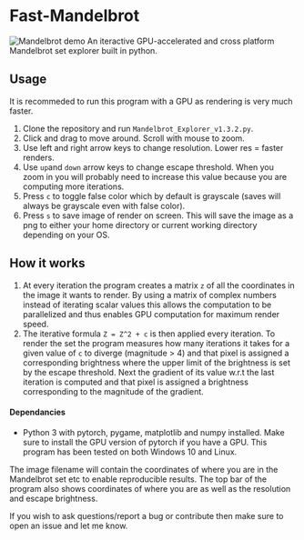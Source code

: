 # Fast-Mandelbrot
![Mandelbrot demo](https://user-images.githubusercontent.com/86885371/151717624-7b03822b-3f3b-431f-9d72-5c1f7f67354c.jpg)
An iteractive GPU-accelerated and cross platform Mandelbrot set explorer built in python.

## Usage
It is recommeded to run this program with a GPU as rendering is very much faster.
1. Clone the repository and run `Mandelbrot_Explorer_v1.3.2.py`.
2. Click and drag to move around. Scroll with mouse to zoom.
3. Use left and right arrow keys to change resolution. Lower res = faster renders.
4. Use `up`and `down` arrow keys to change escape threshold. When you zoom in you will probably need to increase this value because you are computing more iterations.
5. Press `c` to toggle false color which by default is grayscale (saves will always be grayscale even with false color).
6. Press `s` to save image of render on screen. This will save the image as a png to either your home directory or current working directory depending on your OS. 

## How it works
1. At every iteration the program creates a matrix `z` of all the coordinates in the image it wants to render. By using a matrix of complex numbers instead of iterating scalar values this allows the computation to be parallelized and thus enables GPU computation for maximum render speed.
2. The iterative formula `Z = Z^2 + c` is then applied every iteration.  To render the set the program measures how many iterations it takes for a given value of `c` to diverge (magnitude > 4) and that pixel is assigned a corresponding brightness where the upper limit of the brightness is set by the escape threshold. Next the gradient of its value w.r.t the last iteration is computed and that pixel is assigned a brightness corresponding to the magnitude of the gradient.

#### Dependancies
* Python 3 with pytorch, pygame, matplotlib and numpy installed. Make sure to install the GPU version of pytorch if you have a GPU.
This program has been tested on both Windows 10 and Linux.

The image filename will contain the coordinates of where you are in the Mandelbrot set etc to enable reproducible results.
The top bar of the program also shows coordinates of where you are as well as the resolution and escape brightness.

If you wish to ask questions/report a bug or contribute then make sure to open an issue and let me know.

